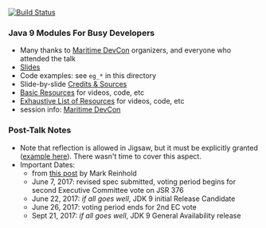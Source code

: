 
[![Build Status](https://travis-ci.org/codetojoy/talk_maritimedevcon_java_9_modules.svg?branch=master)](https://travis-ci.org/codetojoy/talk_maritimedevcon_java_9_modules)

### Java 9 Modules For Busy Developers

* Many thanks to [Maritime DevCon](https://maritimedevcon.ca) organizers, and everyone who attended the talk
* [Slides](https://docs.google.com/presentation/d/1d2qwIx5tg_GWUa2Amz4fiqaHU4DTY22nvsTMVlrz1eY/edit?usp=sharing) 
* Code examples: see `eg_*` in this directory
* Slide-by-slide [Credits & Sources](Slides.md)
* [Basic Resources](Resources.md) for videos, code, etc
* [Exhaustive List of Resources](ExhaustiveResources.md) for videos, code, etc
* session info: [Maritime DevCon](https://maritimedevcon.ca/session/java-9-modules-busy-developers/)

### Post-Talk Notes

* Note that reflection is allowed in Jigsaw, but it must be explicitly granted ([example here](https://github.com/codetojoy/talk_maritimedevcon_java_9_modules/blob/master/eg_03_2_java_9_open_module/src/com.acme.bids.db/module-info.java)). There wasn't time to cover this aspect. 
* Important Dates:
    * from [this post](http://mail.openjdk.java.net/pipermail/jdk9-dev/2017-May/005864.html) by Mark Reinhold
    * June 7, 2017: revised spec submitted, voting period begins for second Executive Committee vote on JSR 376
    * June 22, 2017: *if all goes well*, JDK 9 initial Release Candidate
    * June 26, 2017: voting period ends for 2nd EC vote
    * Sept 21, 2017: *if all goes well*, JDK 9 General Availability release 

